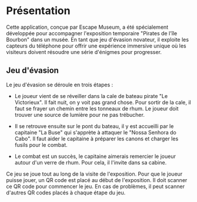 # Présentation
Cette application, conçue par Escape Museum, a été spécialement développée pour accompagner l'exposition temporaire "Pirates de l'île Bourbon" dans un musée. En tant que jeu d'évasion novateur, il exploite les capteurs du téléphone pour offrir une expérience immersive unique où les visiteurs doivent résoudre une série d'énigmes pour progresser.

## Jeu d'évasion
Le jeu d'évasion se déroule en trois étapes :

- Le joueur vient de se réveiller dans la cale de bateau pirate "Le Victorieux". Il fait nuit, on y voit pas grand chose. Pour sortir de la cale, il faut se frayer un chemin entre les tonneaux de rhum. Le joueur doit trouver une source de lumière pour ne pas trébucher.

- Il se retrouve ensuite sur le pont du bateau, il y est accueilli par le capitaine "La Buse" qui s'apprète à attaquer le "Nossa Senhora do Cabo". Il faut aider le capitaine à préparer les canons et charger les fusils pour le combat.

- Le combat est un succès, le capitaine aimerais remercier le joueur autour d'un verre de rhum. Pour cela, il l'invite dans sa cabine.

Ce jeu se joue tout au long de la visite de l'exposition. Pour que le joueur puisse jouer, un QR code est placé au début de l'exposition. Il doit scanner ce QR code pour commencer le jeu. En cas de problèmes, il peut scanner d'autres QR codes placés à chaque étape du jeu.
